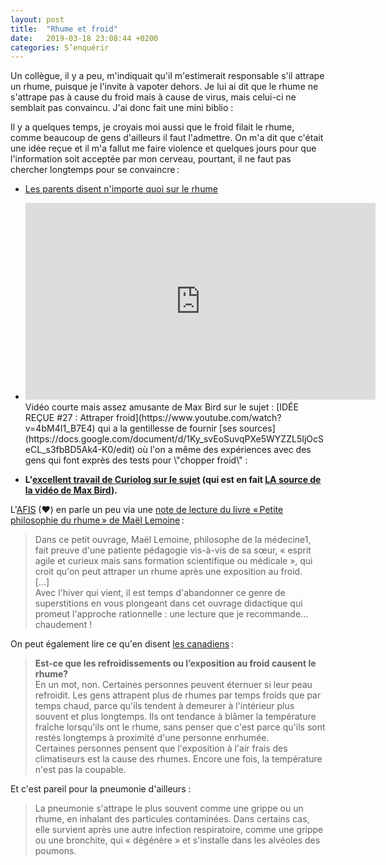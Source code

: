 ```yaml
---
layout: post
title:  "Rhume et froid"
date:   2019-03-18 23:08:44 +0200
categories: S’enquérir
---
```

Un collègue, il y a peu, m'indiquait qu'il m'estimerait responsable s'il
attrape un rhume, puisque je l'invite à vapoter dehors. Je lui ai dit
que le rhume ne s'attrape pas à cause du froid mais à cause de virus,
mais celui-ci ne semblait pas convaincu. J'ai donc fait une mini
biblio :

Il y a quelques temps, je croyais moi aussi que le froid filait le
rhume, comme beaucoup de gens d'ailleurs il faut l'admettre. On m'a dit
que c'était une idée reçue et il m'a fallut me faire violence et
quelques jours pour que l'information soit acceptée par mon cerveau,
pourtant, il ne faut pas chercher longtemps pour se convaincre :

* [Les parents disent n'importe quoi sur le rhume](http://sante.lefigaro.fr/article/les-parents-disent-n-importe-quoi-sur-le-rhume/)

* <iframe width="560" height="315" src="https://www.youtube.com/embed/4bM4I1_B7E4" title="YouTube video player" frameborder="0" allow="accelerometer; autoplay; clipboard-write; encrypted-media; gyroscope; picture-in-picture" allowfullscreen></iframe>
    Vidéo courte mais assez amusante de Max Bird sur le sujet : [IDÉE REÇUE #27 : Attraper froid](https://www.youtube.com/watch?v=4bM4I1_B7E4)
    qui a la gentillesse de fournir [ses sources](https://docs.google.com/document/d/1Ky_svEoSuvqPXe5WYZZL5IjOcSeCL_s3fbBD5Ak4-K0/edit)
    où l'on a même des expériences avec des gens qui font exprès des
    tests pour \"chopper froid\" :
    

    
* **L'[excellent travail de Curiolog sur le
    sujet](https://curiologie.fr/2016/11/attraper-froid/)
    (qui est en fait [LA source de la vidéo de Max
    Bird](https://twitter.com/Curiolog/status/1197463765266161664)).**

L'[AFIS](https://www.pseudo-sciences.org/) (❤) en parle un peu via une
[note de lecture du livre « Petite philosophie du rhume » de Maël Lemoine](https://www.pseudo-sciences.org/spip.php?article2966) :

> Dans ce petit ouvrage, Maël Lemoine, philosophe de la médecine1, fait
> preuve d'une patiente pédagogie vis-à-vis de sa sœur, « esprit agile
> et curieux mais sans formation scientifique ou médicale », qui croit
> qu'on peut attraper un rhume après une exposition au froid.\
> \[...\]\
> Avec l'hiver qui vient, il est temps d'abandonner ce genre de
> superstitions en vous plongeant dans cet ouvrage didactique qui
> promeut l'approche rationnelle : une lecture que je recommande...
> chaudement !

On peut également lire ce qu'en disent [les canadiens](https://www.cchst.ca/oshanswers/diseases/common_cold.html) :

> **Est-ce que les refroidissements ou l’exposition au froid causent le rhume?**\
> En un mot, non. Certaines personnes peuvent éternuer si leur peau
> refroidit. Les gens attrapent plus de rhumes par temps froids que par
> temps chaud, parce qu\'ils tendent à demeurer à l\'intérieur plus
> souvent et plus longtemps. Ils ont tendance à blâmer la température
> fraîche lorsqu\'ils ont le rhume, sans penser que c\'est parce qu\'ils
> sont restés longtemps à proximité d\'une personne enrhumée.\
> Certaines personnes pensent que l\'exposition à l\'air frais des
> climatiseurs est la cause des rhumes. Encore une fois, la température
> n\'est pas la coupable.

Et c'est pareil pour la pneumonie d'ailleurs :

> La pneumonie s\'attrape le plus souvent comme une grippe ou un rhume,
> en inhalant des particules contaminées. Dans certains cas, elle
> survient après une autre infection respiratoire, comme une grippe ou
> une bronchite, qui « dégénère » et s\'installe dans les alvéoles des
> poumons.
